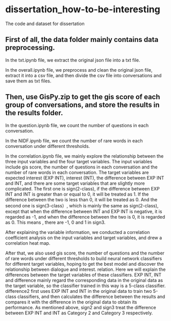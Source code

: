# dissertation_how-to-be-interesting
The code and dataset for dissertation


## First of all, the **data** folder mainly contains data preprocessing.

In the txt.ipynb file, we extract the original json file into a txt file.

In the overall.ipynb file, we preprocess and clean the original json file, extract it into a csv file, and then divide the csv file into conversations and save them as txt files.


## Then, use GisPy.zip to get the gis score of each group of conversations, and store the results in the results folder.

In the question.ipynb file, we count the number of questions in each conversation.

In the NIDF.ipynb file, we count the number of rare words in each conversation under different thresholds.

In the correlation.ipynb file, we mainly explore the relationship between the three input variables and the four target variables. The input variables include gis score, the number of questions in each conversation and the number of rare words in each conversation. The target variables are expected interest (EXP INT), interest (INT), the difference between EXP INT and INT, and there are some target variables that are slightly more complicated. The first one is sign(2-class), if the difference between EXP INT and INT is greater than or equal to 0, it will be treated as 1. If the difference between the two is less than 0, it will be treated as 0. And the second one is sign(3-class）, which is mainly the same as sign(2-class), except that when the difference between INT and EXP INT is negative, it is regarded as -1, and when the difference between the two is 0, it is regarded as 0. This means , there are -1, 0 and 1 in sign3.

After explaining the variable information, we conducted a correlation coefficient analysis on the input variables and target variables, and drew a correlation heat map.

After that, we also used gis score, the number of questions and the number of rare words under different thresholds to build neural network classifiers for different target variables, hoping to get the best model and discover the relationship between dialogue and interest. relation. Here we will explain the differences between the target variables of these classifiers. EXP INT, INT and difference mainly regard the corresponding data in the original data as the target variable, so the classifier trained in this way is a 5-class classifier. difference2 first uses EXP INT and INT in the original data to train two 5-class classifiers, and then calculates the difference between the results and compares it with the difference in the original data to obtain its performance. As mentioned above, sign2 and sign3 treat the difference between EXP INT and INT as Category 2 and Category 3 respectively.

